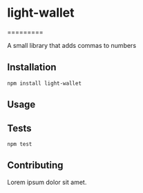 # light-wallet
=========

A small library that adds commas to numbers

## Installation

  `npm install light-wallet`

## Usage


## Tests

  `npm test`

## Contributing

Lorem ipsum dolor sit amet.